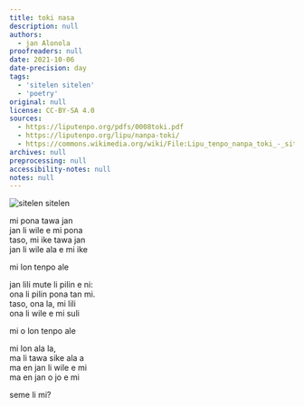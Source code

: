 ```yaml
---
title: toki nasa
description: null
authors:
  - jan Alonola
proofreaders: null
date: 2021-10-06
date-precision: day
tags:
  - 'sitelen sitelen'
  - 'poetry'
original: null
license: CC-BY-SA 4.0
sources:
  - https://liputenpo.org/pdfs/0008toki.pdf
  - https://liputenpo.org/lipu/nanpa-toki/
  - https://commons.wikimedia.org/wiki/File:Lipu_tenpo_nanpa_toki_-_sitelen_sitelen.png
archives: null
preprocessing: null
accessibility-notes: null
notes: null
---
```


![sitelen sitelen](https://upload.wikimedia.org/wikipedia/commons/8/8b/Lipu_tenpo_nanpa_toki_-_sitelen_sitelen.png)

mi pona tawa jan  
jan li wile e mi pona  
taso, mi ike tawa jan  
jan li wile ala e mi ike

mi lon tenpo ale

jan lili mute li pilin e ni:  
ona li pilin pona tan mi.  
taso, ona la, mi lili  
ona li wile e mi suli

mi o lon tenpo ale

mi lon ala la,  
ma li tawa sike ala a  
ma en jan li wile e mi  
ma en jan o jo e mi

seme li mi?